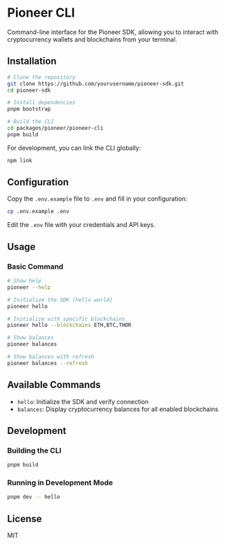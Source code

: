 # Pioneer CLI

Command-line interface for the Pioneer SDK, allowing you to interact with cryptocurrency wallets and blockchains from your terminal.

## Installation

```bash
# Clone the repository
git clone https://github.com/yourusername/pioneer-sdk.git
cd pioneer-sdk

# Install dependencies
pnpm bootstrap

# Build the CLI
cd packages/pioneer/pioneer-cli
pnpm build
```

For development, you can link the CLI globally:

```bash
npm link
```

## Configuration

Copy the `.env.example` file to `.env` and fill in your configuration:

```bash
cp .env.example .env
```

Edit the `.env` file with your credentials and API keys.

## Usage

### Basic Command

```bash
# Show help
pioneer --help

# Initialize the SDK (hello world)
pioneer hello

# Initialize with specific blockchains
pioneer hello --blockchains ETH,BTC,THOR

# Show balances
pioneer balances

# Show balances with refresh
pioneer balances --refresh
```

## Available Commands

- `hello`: Initialize the SDK and verify connection
- `balances`: Display cryptocurrency balances for all enabled blockchains

## Development

### Building the CLI

```bash
pnpm build
```

### Running in Development Mode

```bash
pnpm dev -- hello
```

## License

MIT 